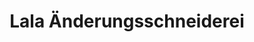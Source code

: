 ---
title: "Lala Änderungsschneiderei"
url: /ratingen/lala-aenderungsschneiderei/
shop: Schneiderei
---